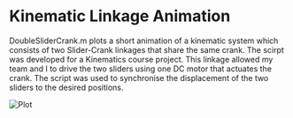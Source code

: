 # Kinematic Linkage Animation

DoubleSliderCrank.m plots a short animation of a kinematic system which consists of two Slider-Crank linkages that share the same crank. The scirpt was developed for a Kinematics course project. This linkage allowed my team and I to drive the two sliders using one DC motor that actuates the crank. The script was used to synchronise the displacement of the two sliders to the desired positions.

![Plot](https://user-images.githubusercontent.com/76882517/133927084-9df0fd15-1d8a-437a-960b-3c38ed5acf9f.png)
